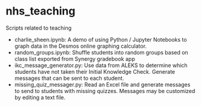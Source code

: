 # nhs_teaching
Scripts related to teaching

* charlie_sheen.ipynb: A demo of using Python / Jupyter Notebooks to graph data in the Desmos online graphing calculator.
* random_groups.ipynb: Shuffle students into random groups based on class list exported from Synergy gradebook app
* ikc_message_generator.py: Use data from ALEKS to determine which students have not taken their Initial Knowledge Check. Generate messages that can be sent to each student.
* missing_quiz_messager.py: Read an Excel file and generate messages to send to students with missing quizzes. Messages may be customized by editing a text file.
